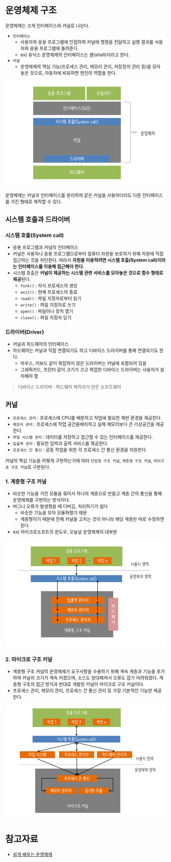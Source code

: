 # 운영체제 구조

운영체제는 크게 인터페이스와 커널로 나뉜다.
- `인터페이스` 
  - 사용자와 응용 프로그램에 인접하여 커널에 명령을 전달하고 실행 결과를 사용자와 응용 프로그램에 돌려준다. 
  - ex) 유닉스 운영체제의 인터페이스는 셸(shell)이라고 한다.
- `커널` 
  - 운영체제의 핵심 기능(프로세스 관리, 메모리 관리, 저장장치 관리 등)을 모아 놓은 것으로, 자동차에 비유하면 엔진의 역할을 한다.

![컴퓨터 시스템 구조](../images/computer-system-structure.PNG)

운영체제는 커널과 인터페이스를 분리하여 같은 커널을 사용하더라도 다른 인터페이스를 가진 형태로 제작할 수 있다. 

## 시스템 호출과 드라이버
### 시스템 호출(System call)
- 응용 프로그램과 커널의 인터페이스
- 커널은 사용자나 응용 프로그램으로부터 컴퓨터 자원을 보호하기 위해 자원에 직접 접근하는 것을 차단한다. 따라서 **자원을 이용하려면 시스템 호출(System call)이라는 인터페이스를 이용해 접근해야 한다.**
- 시스템 호출은 **커널이 제공하는 시스템 관련 서비스를 모아놓은 것으로 함수 형태로 제공**된다. 
   - `fork()` : 자식 프로세스의 생성
   - `exit()` : 현재 프로세스의 종료
   - `read()` : 파일 지정자로부터 읽기
   - `write()` : 파일 지정자로 쓰기
   - `open()` : 파일이나 장치 열기
   - `close()` : 파일 지정자 닫기

### 드라이버(Driver)
- 커널과 하드웨어의 인터페이스
- 하드웨어는 커널과 직접 연결되기도 하고 디바이스 드라이버를 통해 연결되기도 한다.
    - 마우스, 키보드 같이 복잡하지 않은 드라이버는 커널에 포함되어 있음
    - 그래픽카드, 프린터 같이 크기가 크고 복잡한 디바이스 드라이버는 사용자가 설치해야 함

> 디바이스 드라이버 : 하드웨어 제작자가 만든 소프트웨어 

## 커널
- `프로세스 관리` : 프로세스에 CPU를 배분하고 작업에 필요한 제반 환경을 제공한다.
- `메모리 관리` : 프로세스에 작업 공간을배치하고 실제 메모리보다 큰 가상공간을 제공한다.
- `파일 시스템 관리` : 데이터를 저장하고 접근할 수 있는 인터페이스를 제공한다.
- `입출력 관리` : 필요한 입력과 출력 서비스를 제공한다.
- `프로세스 간 통신` : 공동 작업을 위한 각 프로세스 간 통신 환경을 지원한다.

커널의 핵심 기능을 어떻게 구현하는가에 따라 `단일형 구조 커널`, `계층형 구조 커널`, `마이크로 구조 커널`로 구분된다.

### 1. 계층형 구조 커널
- 비슷한 기능을 가진 모듈을 묶어서 하나의 계층으로 만들고 계층 간의 통신을 통해 운영체제를 구현하는 방식이다.
- 버그나 오류가 발생했을 때 디버깅, 처리하기가 쉽다
  - 비슷한 기능을 모아 모듈화했기 때문
  - 계층형이기 때문에 전체 커널을 고치는 것이 아니라 해당 계층만 따로 수정하면 된다 
- ex) 마이크로소프트의 윈도우, 오늘날 운영체제의 대부분

![계층형 구조 커널](../images/layerd-architecture.PNG)

### 2. 마이크로 구조 커널
- 계층형 구조 커널의 운영체제가 요구사항을 수용하기 위해 계속 계층과 기능을 추가하여 커널의 크기가 계속 커졌으며, 소스도 방대해져서 오류도 잡기 어려워졌다. 계층형 구조의 접근 방식과 반대로 개발된 커널이 마이크로 구조 커널이다.
- 프로세스 관리, 메모리 관리, 프로세스 간 통신 관리 등 가장 기본적인 기능만 제공한다. 

![마이크로 구조 커널](../images/micro-architecture.PNG)

# 참고자료
- [쉽게 배우는 운영체제](http://www.yes24.com/Product/Goods/62054527)